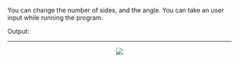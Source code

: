 You can change the number of sides, and the angle. You can take an user input while running the program.


Output:
<hr>

<p align="center">
<img src="https://user-images.githubusercontent.com/70031291/154517240-2f7e92c9-3289-43ac-8c3a-9b325ddb923b.png">
  </p>
